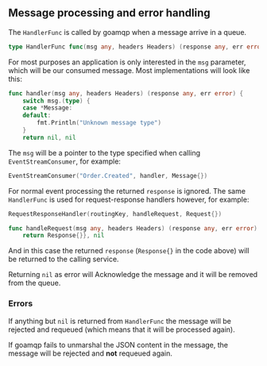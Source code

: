 ## Message processing and error handling

The `HandlerFunc` is called by goamqp when a message arrive in a queue.

```go
type HandlerFunc func(msg any, headers Headers) (response any, err error)
```

For most purposes an application is only interested in the `msg` parameter, which will be our consumed message. Most
implementations will look like this:

```go
func handler(msg any, headers Headers) (response any, err error) {
    switch msg.(type) {
	case *Message:
	default:
		fmt.Println("Unknown message type")
	}
	return nil, nil
```

The `msg` will be a pointer to the type specified when calling `EventStreamConsumer`, for example:
```go
EventStreamConsumer("Order.Created", handler, Message{})
```

For normal event processing the returned `response` is ignored.
The same `HandlerFunc` is used for request-response handlers however, for example:

```go
RequestResponseHandler(routingKey, handleRequest, Request{})

func handleRequest(msg any, headers Headers) (response any, err error) {
    return Response{}}, nil
```

And in this case the returned `response` (`Response{}` in the code above) will be returned to the calling service.

Returning `nil` as error will Acknowledge the message and it will be removed from the queue.

### Errors

If anything but `nil` is returned from `HandlerFunc` the message will be rejected and requeued (which means that it will
be processed again).

If goamqp fails to unmarshal the JSON content in the message, the message will be rejected and **not** requeued again.

